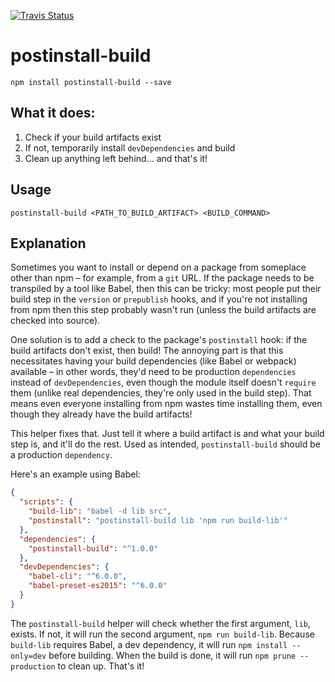 [![Travis Status][trav_img]][trav_site]

# postinstall-build

```shell
npm install postinstall-build --save
```

## What it does:

1. Check if your build artifacts exist
2. If not, temporarily install `devDependencies` and build
3. Clean up anything left behind... and that's it!

## Usage

```shell
postinstall-build <PATH_TO_BUILD_ARTIFACT> <BUILD_COMMAND>
```

## Explanation

Sometimes you want to install or depend on a package from someplace other than
npm – for example, from a `git` URL. If the package needs to be transpiled by
a tool like Babel, then this can be tricky: most people put their build step in
the `version` or `prepublish` hooks, and if you're not installing from npm then
this step probably wasn't run (unless the build artifacts are checked into
source).

One solution is to add a check to the package's `postinstall` hook: if the
build artifacts don't exist, then build! The annoying part is that this
necessitates having your build dependencies (like Babel or webpack) available –
in other words, they'd need to be production `dependencies` instead of
`devDependencies`, even though the module itself doesn't `require` them (unlike
real dependencies, they're only used in the build step). That means even
everyone installing from npm wastes time installing them, even though they
already have the build artifacts!

This helper fixes that. Just tell it where a build artifact is and what your
build step is, and it'll do the rest. Used as intended, `postinstall-build`
should be a production `dependency`.

Here's an example using Babel:

```json
{
  "scripts": {
    "build-lib": "babel -d lib src",
    "postinstall": "postinstall-build lib 'npm run build-lib'"
  },
  "dependencies": {
    "postinstall-build": "^1.0.0"
  },
  "devDependencies": {
    "babel-cli": "^6.0.0",
    "babel-preset-es2015": "^6.0.0"
  }
}
```

The `postinstall-build` helper will check whether the first argument, `lib`,
exists. If not, it will run the second argument, `npm run build-lib`. Because
`build-lib` requires Babel, a dev dependency, it will run
`npm install --only=dev` before building. When the build is done, it will run
`npm prune --production` to clean up. That's it!

[trav_img]: https://travis-ci.org/exogen/postinstall-build.svg
[trav_site]: https://travis-ci.org/exogen/postinstall-build

